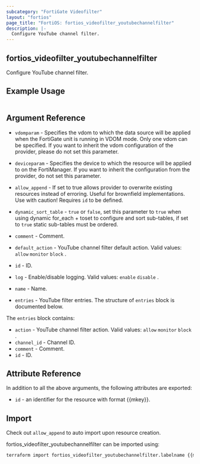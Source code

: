 ```yaml
---
subcategory: "FortiGate Videofilter"
layout: "fortios"
page_title: "FortiOS: fortios_videofilter_youtubechannelfilter"
description: |-
  Configure YouTube channel filter.
---
```


## fortios_videofilter_youtubechannelfilter
Configure YouTube channel filter.

## Example Usage

```hcl

```

## Argument Reference
* `vdomparam` - Specifies the vdom to which the data source will be applied when the FortiGate unit is running in VDOM mode. Only one vdom can be specified. If you want to inherit the vdom configuration of the provider, please do not set this parameter.
* `deviceparam` - Specifies the device to which the resource will be applied to on the FortiManager. If you want to inherit the configuration from the provider, do not set this parameter.
* `allow_append` - If set to true allows provider to overwrite existing resources instead of erroring. Useful for brownfield implementations. Use with caution! Requires `id` to be defined.
* `dynamic_sort_table` - `true` or `false`, set this parameter to `true` when using dynamic for_each + toset to configure and sort sub-tables, if set to `true` static sub-tables must be ordered.

* `comment` - Comment.
* `default_action` - YouTube channel filter default action. Valid values: `allow` `monitor` `block` .
* `id` - ID.
* `log` - Enable/disable logging. Valid values: `enable` `disable` .
* `name` - Name.
* `entries` - YouTube filter entries. The structure of `entries` block is documented below.

The `entries` block contains:

* `action` - YouTube channel filter action. Valid values: `allow` `monitor` `block` .
* `channel_id` - Channel ID.
* `comment` - Comment.
* `id` - ID.

## Attribute Reference

In addition to all the above arguments, the following attributes are exported:
* `id` - an identifier for the resource with format {{mkey}}.

## Import

Check out `allow_append` to auto import upon resource creation.

fortios_videofilter_youtubechannelfilter can be imported using:
```sh
terraform import fortios_videofilter_youtubechannelfilter.labelname {{mkey}}
```
